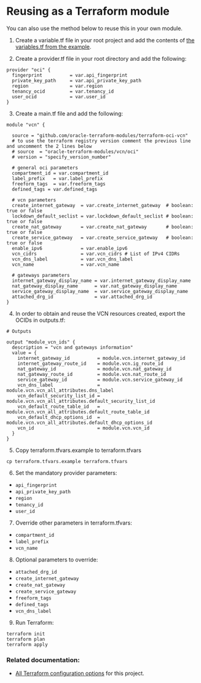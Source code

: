 # Reusing as a Terraform module

You can also use the method below to reuse this in your own module.

1. Create a variable.tf file in your root project and add the contents of [the variables.tf from the example][uri-variables-example].

2. Create a provider.tf file in your root directory and add the following:

```
provider "oci" {
  fingerprint          = var.api_fingerprint
  private_key_path     = var.api_private_key_path
  region               = var.region
  tenancy_ocid         = var.tenancy_id
  user_ocid            = var.user_id
}
```
3. Create a main.tf file and add the following:

```
module "vcn" {
  
  source = "github.com/oracle-terraform-modules/terraform-oci-vcn"
  # to use the terraform registry version comment the previous line and uncomment the 2 lines below
  # source  = "oracle-terraform-modules/vcn/oci"
  # version = "specify_version_number"

  # general oci parameters
  compartment_id = var.compartment_id
  label_prefix   = var.label_prefix
  freeform_tags  = var.freeform_tags
  defined_tags = var.defined_tags

  # vcn parameters
  create_internet_gateway  = var.create_internet_gateway  # boolean: true or false
  lockdown_default_seclist = var.lockdown_default_seclist # boolean: true or false
  create_nat_gateway       = var.create_nat_gateway       # boolean: true or false
  create_service_gateway   = var.create_service_gateway   # boolean: true or false
  enable_ipv6              = var.enable_ipv6
  vcn_cidrs                = var.vcn_cidrs # List of IPv4 CIDRs
  vcn_dns_label            = var.vcn_dns_label
  vcn_name                 = var.vcn_name

  # gateways parameters
  internet_gateway_display_name = var.internet_gateway_display_name
  nat_gateway_display_name      = var.nat_gateway_display_name
  service_gateway_display_name  = var.service_gateway_display_name
  attached_drg_id               = var.attached_drg_id
}
```

4. In order to obtain and reuse the VCN resources created, export the OCIDs in outputs.tf:

```
# Outputs

output "module_vcn_ids" {
  description = "vcn and gateways information"
  value = {
    internet_gateway_id          = module.vcn.internet_gateway_id
    internet_gateway_route_id    = module.vcn.ig_route_id
    nat_gateway_id               = module.vcn.nat_gateway_id
    nat_gateway_route_id         = module.vcn.nat_route_id
    service_gateway_id           = module.vcn.service_gateway_id
    vcn_dns_label                = module.vcn.vcn_all_attributes.dns_label
    vcn_default_security_list_id = module.vcn.vcn_all_attributes.default_security_list_id
    vcn_default_route_table_id   = module.vcn.vcn_all_attributes.default_route_table_id
    vcn_default_dhcp_options_id  = module.vcn.vcn_all_attributes.default_dhcp_options_id
    vcn_id                       = module.vcn.vcn_id
  }
}
```

5. Copy terraform.tfvars.example to terraform.tfvars
```
cp terraform.tfvars.example terraform.tfvars
```

6. Set the mandatory provider parameters:
* `api_fingerprint`
* `api_private_key_path`
* `region`
* `tenancy_id`
* `user_id`

7. Override other parameters in terraform.tfvars:

* `compartment_id`
* `label_prefix`
* `vcn_name`

8. Optional parameters to override:

* `attached_drg_id`
* `create_internet_gateway`
* `create_nat_gateway`
* `create_service_gateway`
* `freeform_tags`
* `defined_tags`
* `vcn_dns_label`

9. Run Terraform:
```
terraform init
terraform plan
terraform apply
```

### Related documentation:

* [All Terraform configuration options][uri-terraform-options] for this project.

[uri-terraform-options]: ./chapter_8.md
[uri-variables-example]: https://github.com/oracle-terraform-modules/terraform-oci-vcn/blob/main/examples/module_composition/variables.tf